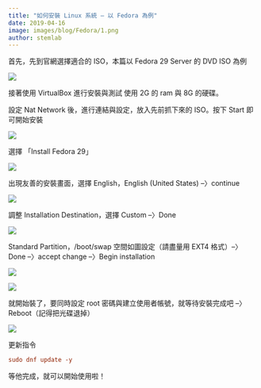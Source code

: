 ```yaml
---
title: "如何安裝 Linux 系統 – 以 Fedora 為例"
date: 2019-04-16
image: images/blog/Fedora/1.png
author: stemlab
---
```



首先，先到官網選擇適合的 ISO，本篇以 Fedora 29 Server 的 DVD ISO 為例

![](/images/blog/Fedora/1.png)

接著使用 VirtualBox 進行安裝與測試 使用 2G 的 ram 與 8G 的硬碟。

設定 Nat Network 後，進行連結與設定，放入先前抓下來的 ISO。按下 Start 即可開始安裝

![](/images/blog/Fedora/2.png)

選擇 「Install Fedora 29」

![](/images/blog/Fedora/3.png)

出現友善的安裝畫面，選擇 English，English (United States) –〉continue

![](/images/blog/Fedora/4.png)

調整 Installation Destination，選擇 Custom –〉Done

![](/images/blog/Fedora/5.png)

Standard Partition，/boot/swap 空間如圖設定（請盡量用 EXT4 格式）–〉Done –〉accept change –〉Begin installation

![](/images/blog/Fedora/6.png)

![](/images/blog/Fedora/7.png)

就開始裝了，要同時設定 root 密碼與建立使用者帳號，就等待安裝完成吧 –〉Reboot（記得把光碟退掉）

![](/images/blog/Fedora/8.png)

更新指令

```toml
sudo dnf update -y
```

等他完成，就可以開始使用啦！